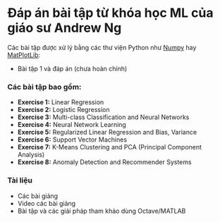 # Đáp án bài tập từ khóa học ML của giáo sư Andrew Ng

Các bài tập được xử lý bằng các thư viện Python như [Numpy](https://numpy.org/) hay [MatPlotLib](https://matplotlib.org/):

- Bài tập 1 và đáp án (chưa hoàn chỉnh)

### Các bài tập bao gồm:

- __Exercise 1:__ Linear Regression
- __Exercise 2:__ Logistic Regression
- __Exercise 3:__ Multi-class Classification and Neural Networks
- __Exercise 4:__ Neural Network Learning
- __Exercise 5:__ Regularized Linear Regression and Bias, Variance
- __Exercise 6:__ Support Vector Machines
- __Exercise 7:__ K-Means Clustering and PCA (Principal Component Analysis)
- __Exercise 8:__ Anomaly Detection and Recommender Systems

### Tài liệu
- Các bài giảng
- Video các bài giảng
- Bài tập và các giải pháp tham khảo dùng Octave/MATLAB

